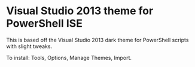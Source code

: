 Visual Studio 2013 theme for PowerShell ISE
===========================================
This is based off the Visual Studio 2013 dark theme for PowerShell scripts with slight tweaks.

To install: Tools, Options, Manage Themes, Import.
